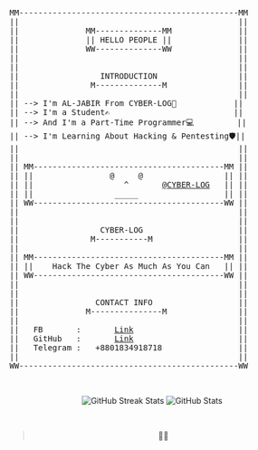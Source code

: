 <pre>
MM----------------------------------------------MM
||                                              ||
||              MM--------------MM              ||
||              || HELLO PEOPLE ||              ||
||              WW--------------WW              ||
||                                              ||
||                                              ||
||                 INTRODUCTION                 ||
||               M--------------M               ||
||                                              ||
|| --> I'm AL-JABIR From CYBER-LOG🥳            ||
|| --> I'm a Student✍️                          ||
|| --> And I'm a Part-Time Programmer💻         ||
|| --> I'm Learning About Hacking & Pentesting🛡||
||                                              ||
||                                              ||
|| MM----------------------------------------MM ||
|| ||                @     @                 || ||
|| ||                   ^       <a href="https://www.facebook.com/al.jabir.543">@CYBER-LOG</a>   || ||
|| ||                 _____                  || ||
|| WW----------------------------------------WW ||
||                                              || 
||                                              ||
||                 CYBER-LOG                    ||
||               M-----------M                  ||
||                                              ||
|| MM----------------------------------------MM ||
|| ||    Hack The Cyber As Much As You Can   || ||
|| WW----------------------------------------WW ||
||                                              ||
||                                              ||
||                CONTACT INFO                  ||
||              M---------------M               ||
||                                              ||
||   FB       :       <a href="https://www.facebook.com/al.jabir.543">Link</a>                      ||
||   GitHub   :       <a href="https://github.com/Cyber-Log">Link</a>                      ||
||   Telegram :   +8801834918718                ||
||                                              ||
WW----------------------------------------------WW
</pre>

<br>

<p align="center">
<img alt = "GitHub Streak Stats" src="https://github-readme-streak-stats.herokuapp.com/?user=Cyber-Log">  
<img alt = "GitHub Stats" src="https://github-readme-stats.vercel.app/api?username=Cyber-Log&show_icons=true&theme=radical">

<br><div align="center">
<b>

> 🥳🥳

